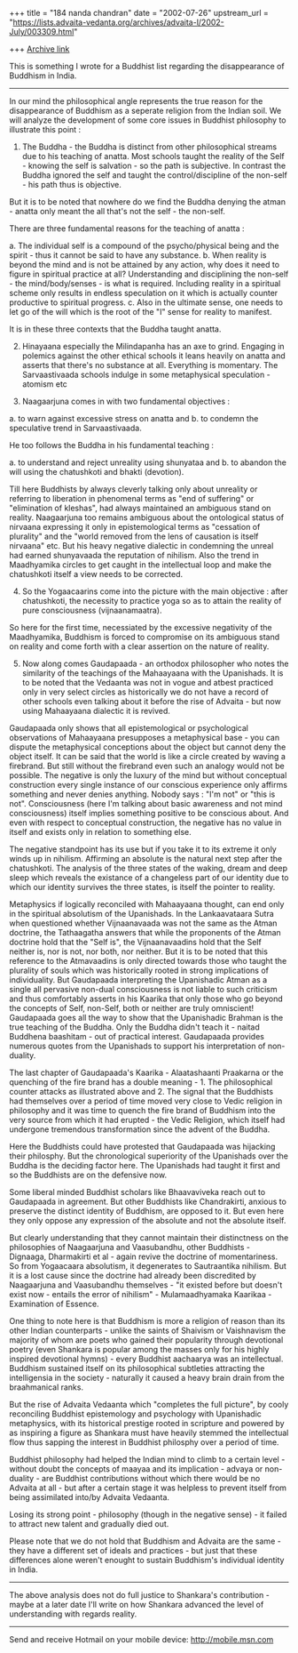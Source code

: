 +++
title = "184 nanda chandran"
date = "2002-07-26"
upstream_url = "https://lists.advaita-vedanta.org/archives/advaita-l/2002-July/003309.html"

+++
[Archive link](https://lists.advaita-vedanta.org/archives/advaita-l/2002-July/003309.html)

This is something I wrote for a Buddhist list regarding the disappearance of
Buddhism in India.

--------------

In our mind the philosophical angle represents the true reason for the
disappearance of Buddhism as a seperate religion from the Indian soil. We
will analyze the development of some core issues in Buddhist philosophy to
illustrate this point :

1. The Buddha - the Buddha is distinct from other philosophical streams due
to his teaching of anatta. Most schools taught the reality of the Self -
knowing the self is salvation - so the path is subjective. In contrast the
Buddha ignored the self and taught the control/discipline of the non-self -
his path thus is objective.

But it is to be noted that nowhere do we find the Buddha denying the atman -
anatta only meant the all that's not the self - the non-self.

There are three fundamental reasons for the teaching of anatta :

a. The individual self is a compound of the psycho/physical being and the
spirit - thus it cannot be said to have any substance.
b. When reality is beyond the mind and is not be attained by any action, why
does it need to figure in spiritual practice at all? Understanding and
disciplining the non-self - the mind/body/senses - is what is required.
Including reality in a spiritual scheme only results in endless speculation
on it which is actually counter productive to spiritual progress.
c. Also in the ultimate sense, one needs to let go of the will which is the
root of the "I" sense for reality to manifest.

It is in these three contexts that the Buddha taught anatta.

2. Hinayaana especially the Milindapanha has an axe to grind. Engaging in
polemics against the other ethical schools it leans heavily on anatta and
asserts that there's no substance at all. Everything is momentary. The
Sarvaastivaada schools indulge in some metaphysical speculation - atomism
etc

3. Naagaarjuna comes in with two fundamental objectives :

a. to warn against excessive stress on anatta and
b. to condemn the speculative trend in Sarvaastivaada.

He too follows the Buddha in his fundamental teaching :

a. to understand and reject unreality using shunyataa and
b. to abandon the will using the chatushkoti and bhakti (devotion).

Till here Buddhists by always cleverly talking only about unreality or
referring to liberation in phenomenal terms as "end of suffering" or
"elimination of kleshas", had always maintained an ambiguous stand on
reality. Naagaarjuna too remains ambiguous about the ontological status of
nirvaana expressing it only in epistemological terms as "cessation of
plurality" and the "world removed from the lens of causation is itself
nirvaana" etc. But his heavy negative dialectic in condemning the unreal had
earned shunyavaada the reputation of nihilism. Also the trend in Maadhyamika
circles to get caught in the intellectual loop and make the chatushkoti
itself a view needs to be corrected.

4. So the Yogaacaarins come into the picture with the main objective : after
chatushkoti, the necessity to practice yoga so as to attain the reality of
pure consciousness (vijnaanamaatra).

So here for the first time, necessiated by the excessive negativity of the
Maadhyamika, Buddhism is forced to compromise on its ambiguous stand on
reality and come forth with a clear assertion on the nature of reality.

5. Now along comes Gaudapaada - an orthodox philosopher who notes the
similarity of the teachings of the Mahaayaana with the Upanishads. It is to
be noted that the Vedaanta was not in vogue and atbest practiced only in
very select circles as historically we do not have a record of other schools
even talking about it before the rise of Advaita - but now using Mahaayaana
dialectic it is revived.

Gaudapaada only shows that all epistemological or psychological observations
of Mahaayaana presupposes a metaphysical base - you can dispute the
metaphysical conceptions about the object but cannot deny the object itself.
It can be said that the world is like a circle created by waving a
firebrand. But still without the firebrand even such an analogy would not be
possible. The negative is only the luxury of the mind but without conceptual
construction every single instance of our conscious experience only affirms
something and never denies anything. Nobody says : "I'm not" or "this is
not". Consciousness (here I'm talking about basic awareness and not mind
consciousness) itself implies something positive to be conscious about. And
even with respect to conceptual construction, the negative has no value in
itself and exists only in relation to something else.

The negative standpoint has its use but if you take it to its extreme it
only winds up in nihilism. Affirming an absolute is the natural next step
after the chatushkoti. The analysis of the three states of the waking, dream
and deep sleep which reveals the existance of a changeless part of our
identity due to which our identity survives the three states, is itself the
pointer to reality.

Metaphysics if logically reconciled with Mahaayaana thought, can end only in
the spiritual absolutism of the Upanishads. In the Lankaavataara Sutra when
questioned whether Vijnaanavaada was not the same as the Atman doctrine, the
Tathaagatha answers that while the proponents of the Atman doctrine hold
that the "Self is", the Vijnaanavaadins hold that the Self neither is, nor
is not, nor both, nor neither. But it is to be noted that this reference to
the Atmavaadins is only directed towards those who taught the plurality of
souls which was historically rooted in strong implications of individuality.
But Gaudapaada interpreting the Upanishadic Atman as a single all pervasive
non-dual consciousness is not liable to such criticism and thus comfortably
asserts in his Kaarika that only those who go beyond the concepts of Self,
non-Self, both or neither are truly omniscient! Gaudapaada goes all the way
to show that the Upanishadic Brahman is the true teaching of the Buddha.
Only the Buddha didn't teach it - naitad Buddhena baashitam - out of
practical interest. Gaudapaada provides numerous quotes from the Upanishads
to support his interpretation of non-duality.

The last chapter of Gaudapaada's Kaarika - Alaatashaanti Praakarna or the
quenching of the fire brand has a double meaning - 1. The philosophical
counter attacks as illustrated above and 2. The signal that the Buddhists
had themselves over a period of time moved very close to Vedic religion in
philosophy and it was time to quench the fire brand of Buddhism into the
very source from which it had erupted - the Vedic Religion, which itself had
undergone tremendous transformation since the advent of the Buddha.

Here the Buddhists could have protested that Gaudapaada was hijacking their
philosphy. But the chronological superiority of the Upanishads over the
Buddha is the deciding factor here. The Upanishads had taught it first and
so the Buddhists are on the defensive now.

Some liberal minded Buddhist scholars like Bhaavaviveka reach out to
Gaudapaada in agreement. But other Buddhists like Chandrakirti, anxious to
preserve the distinct identity of Buddhism, are opposed to it. But even here
they only oppose any expression of the absolute and not the absolute itself.

But clearly understanding that they cannot maintain their distinctness on
the philosophies of Naagaarjuna and Vaasubandhu, other Buddhists - Dignaaga,
Dharmakirti et al - again revive the doctrine of momentariness. So from
Yogaacaara absolutism, it degenerates to Sautraantika nihilism. But it is a
lost cause since the doctrine had already been discredited by Naagaarjuna
and Vaasubandhu themselves - "it existed before but doesn't exist now -
entails the error of nihilism" - Mulamaadhyamaka Kaarikaa - Examination of
Essence.

One thing to note here is that Buddhism is more a religion of reason than
its other Indian counterparts - unlike the saints of Shaivism or Vaishnavism
the majority of whom are poets who gained their popularity through
devotional poetry (even Shankara is popular among the masses only for his
highly inspired devotional hymns) - every Buddhist aachaarya was an
intellectual. Buddhism sustained itself on its philosophical subtleties
attracting the intelligensia in the society - naturally it caused a heavy
brain drain from the braahmanical ranks.

But the rise of Advaita Vedaanta which "completes the full picture", by
cooly reconciling Buddhist epistemology and psychology with Upanishadic
metaphysics, with its historical prestige rooted in scripture and powered by
as inspiring a figure as Shankara must have heavily stemmed the intellectual
flow thus sapping the interest in Buddhist philosphy over a period of time.

Buddhist philosophy had helped the Indian mind to climb to a certain level -
without doubt the concepts of maayaa and its implication - advaya or
non-duality - are Buddhist contributions without which there would be no
Advaita at all - but after a certain stage it was helpless to prevent itself
from being assimilated into/by Advaita Vedaanta.

Losing its strong point - philosophy (though in the negative sense) - it
failed to attract new talent and gradually died out.

Please note that we do not hold that Buddhism and Advaita are the same -
they have a different set of ideals and practices - but just that these
differences alone weren't enought to sustain Buddhism's individual identity
in India.


-----------

The above analysis does not do full justice to Shankara's contribution -
maybe at a later date I'll write on how Shankara advanced the level of
understanding with regards reality.

_________________________________________________________________
Send and receive Hotmail on your mobile device: http://mobile.msn.com

